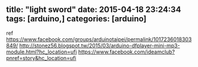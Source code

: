 title: "light sword"
date: 2015-04-18 23:24:34
tags: [arduino,]
categories: [arduino]
---


ref
https://www.facebook.com/groups/arduinotaipei/permalink/1017236018303849/
http://stonez56.blogspot.tw/2015/03/arduino-dfplayer-mini-mp3-module.html?hc_location=ufi
https://www.facebook.com/ideamclub?pnref=story&hc_location=ufi